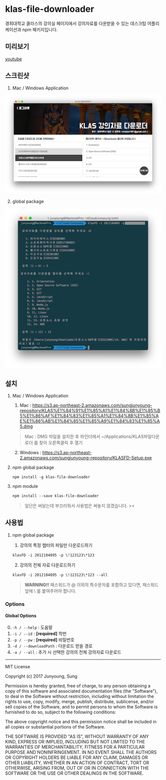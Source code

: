 # klas-file-downloader

경희대학교 클라스의 강의실 페이지에서 강의자료를 다운받을 수 있는 데스크탑 어플리케이션과 npm 패키지입니다.

## 미리보기
[youtube](https://youtu.be/ECaec3YjU_A)

## 스크린샷


1. Mac / Windows Application

![screenshot_2](screenshot_2.png)

2. global package

![screenshot_1](screenshot_1.png)

## 설치
1. Mac / Windows Application

    1. Mac : https://s3.ap-northeast-2.amazonaws.com/sungjunyoung-repository/KLAS%E1%84%91%E1%85%A1%E1%84%8B%E1%85%B5%E1%86%AF%E1%84%83%E1%85%A1%E1%84%8B%E1%85%AE%E1%86%AB%E1%84%85%E1%85%A9%E1%84%83%E1%85%A5.dmg
    > Mac : DMG 파일을 설치한 후 파인더에서 ~/Applications/KLAS파일다운로더 를 찾아 오른쪽클릭 후 열기 
    
    2. Windows : https://s3.ap-northeast-2.amazonaws.com/sungjunyoung-repository/KLASFD-Setup.exe

2. npm global package

    ```
    npm install -g klas-file-downloader 
    ```
    
3. npm module
    ```
    npm install --save klas-file-downloader
    ```
    > 일단은 써놨는데 부끄러워서 사용법은 써놓지 않겠습니다. ><

## 사용법

1. npm global package

    1. 강의의 특정 챕터의 파일만 다운로드하기
    ```
    klasFD -i 2012104095 -p \!123123\*123
    ```
    2. 강의의 전체 자료 다운로드하기
    ```
    klasFD -i 2012104095 -p \!123123\*123 --all
    ```
    > **WARNING!!** 패스워드가 @ 이외의 특수문자를 포함하고 있다면, 패스워드 앞에  \ 를 붙여주어야 합니다.
    

### Options
#### Global Options
0. `-h / --help` : 도움말
1. `-i / --id` : **[required]** 학번
2. `-p / --pw` : **[required]** 비밀번호
3. `-d / --downloadPath` : 다운로드 받을 경로
4. `-a / --all` : 추가 시 선택한 강의의 전체 강의자료 다운로드


---
MIT License

Copyright (c) 2017 Junyoung, Sung

Permission is hereby granted, free of charge, to any person obtaining a copy
of this software and associated documentation files (the "Software"), to deal
in the Software without restriction, including without limitation the rights
to use, copy, modify, merge, publish, distribute, sublicense, and/or sell
copies of the Software, and to permit persons to whom the Software is
furnished to do so, subject to the following conditions:

The above copyright notice and this permission notice shall be included in all
copies or substantial portions of the Software.

THE SOFTWARE IS PROVIDED "AS IS", WITHOUT WARRANTY OF ANY KIND, EXPRESS OR
IMPLIED, INCLUDING BUT NOT LIMITED TO THE WARRANTIES OF MERCHANTABILITY,
FITNESS FOR A PARTICULAR PURPOSE AND NONINFRINGEMENT. IN NO EVENT SHALL THE
AUTHORS OR COPYRIGHT HOLDERS BE LIABLE FOR ANY CLAIM, DAMAGES OR OTHER
LIABILITY, WHETHER IN AN ACTION OF CONTRACT, TORT OR OTHERWISE, ARISING FROM,
OUT OF OR IN CONNECTION WITH THE SOFTWARE OR THE USE OR OTHER DEALINGS IN THE
SOFTWARE.
